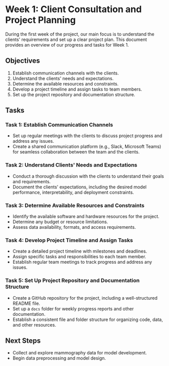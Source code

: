 # Week 1: Client Consultation and Project Planning

During the first week of the project, our main focus is to understand the clients' requirements and set up a clear project plan. This document provides an overview of our progress and tasks for Week 1.

## Objectives

1. Establish communication channels with the clients.
2. Understand the clients' needs and expectations.
3. Determine the available resources and constraints.
4. Develop a project timeline and assign tasks to team members.
5. Set up the project repository and documentation structure.

## Tasks

### Task 1: Establish Communication Channels

- Set up regular meetings with the clients to discuss project progress and address any issues.
- Create a shared communication platform (e.g., Slack, Microsoft Teams) for seamless collaboration between the team and the clients.

### Task 2: Understand Clients' Needs and Expectations

- Conduct a thorough discussion with the clients to understand their goals and requirements.
- Document the clients' expectations, including the desired model performance, interpretability, and deployment constraints.

### Task 3: Determine Available Resources and Constraints

- Identify the available software and hardware resources for the project.
- Determine any budget or resource limitations.
- Assess data availability, formats, and access requirements.

### Task 4: Develop Project Timeline and Assign Tasks

- Create a detailed project timeline with milestones and deadlines.
- Assign specific tasks and responsibilities to each team member.
- Establish regular team meetings to track progress and address any issues.

### Task 5: Set Up Project Repository and Documentation Structure

- Create a GitHub repository for the project, including a well-structured README file.
- Set up a `docs` folder for weekly progress reports and other documentation.
- Establish a consistent file and folder structure for organizing code, data, and other resources.

## Next Steps

- Collect and explore mammography data for model development.
- Begin data preprocessing and model design.

